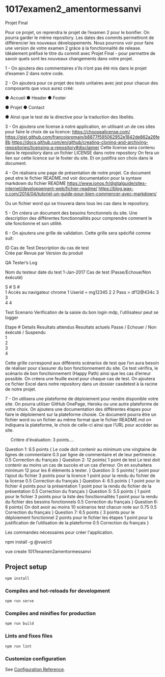 # 1017examen2_amentormessanvi

Projet Final

Pour ce projet, on reprendra le projet de l’examen 2 pour le bonifier.
On pourra garder le même repository.
Les dates des commits permettront de différencier les nouveaux développements.
Nous pourrons voir pour faire une version de votre examen 2 grâce à la fonctionnalité de release.
Idéalement préfixé le titre du commit avec Projet Final - pour permettre de savoir quels sont les nouveaux changements dans votre projet.

1 - On ajoutera des commentaires s’ils n’ont pas été mis dans le projet d’examen 2 dans notre code. 

2 - On ajoutera pour ce projet des tests unitaires avec jest pour chacun des composants que vous aurez créé:

●	Accueil
●	Header
●	Footer

●	Projet
●	Contact

●	Ainsi que le test de la directive pour la traduction des libellés.

3 - On ajoutera une license à notre application, en utilisant un de ces sites pour faire le choix de sa licence:
https://choosealicense.com/
https://gist.github.com/francoisromain/b8877f595062952e1842de862a26fe8b
https://docs.github.com/en/github/creating-cloning-and-archiving-repositories/licensing-a-repository#disclaimer
Cette license sera contenu dans le repository dans un fichier LICENSE dans notre repository
On fera un lien sur cette licence sur le footer du site. Et on justifira son choix dans le document.


4 - On réalisera une page de présentation de notre projet. Ce document peut etre le fichier README.md voir documentation pour la syntaxe markdown du fichier README
https://www.ionos.fr/digitalguide/sites-internet/developpement-web/fichier-readme/
https://blog.wax-o.com/2014/04/tutoriel-un-guide-pour-bien-commencer-avec-markdown/

Ou un fichier word qui se trouvera dans tous les cas dans le repository.



5 - On créera un document des besoins fonctionnels du site. Une description des différentes fonctionnalités pour comprendre comment le site fonctionne et son utilité.




6 - On ajoutera une grille de validation. Cette grille sera spécifié comme suit:


ID Cas de Test		Description du cas de test	
Crée par		Revue par		Version du produit	
										
QA Tester’s Log									
										
Nom du testeur		date du test	1-Jan-2017	Cas de test (Passe/Echoue/Non éxécuté)	
										
S #			S #		
1	Accès au navigateur chrome		1	Userid = mg12345
2			2	Pass = df12@434c
3			3	
4			4	
										
Test Scenario	Verification de la saisie du bon login mdp, l'utilisateur peut se logger									
										
Etape #	Details		Resultats attendus		Resultats actuels			Passe / Echouer / Non éxécuté / Suspendu		
1				
2				
3				
4				

Cette grille correspond aux différents scénarios de test que l’on aura besoin de réaliser pour s’assurer du bon fonctionnement du site. Ce test vérifira, le scénario de bon fonctionnement (Happy Path) ainsi que les cas d’erreur possible. On créera une feuille excel pour chaque cas de test. On ajoutera ce fichier Excel dans notre repository dans un dossier casdetest à la racine de notre projet.


7 - On utilisera une plateforme de déploiement pour rendre disponible votre site. On pourra utiliser GitHub OnePage, Heroku ou une autre plateforme de votre choix.
On ajoutera une documentation des différentes étapes pour faire le déploiement sur la plateforme choisie. Ce document pourra être un fichier word ou un fichier au même format que le fichier README.md on indiquera la plateforme, le choix de celle-ci ainsi que l’URL pour accéder au site.

 
Critère d'évaluation:
3 points....

Question 1:
6.5 points {
	Le code doit contenir au minimum une vingtaine de lignes de commentaire 0.3 par ligne de commentaire et de leur pertinence.
	0.5 Correction du français
}
Question 2:
12 points{
	1 point de test
Le test doit contenir au moins un cas de succès et un cas d’erreur.
On en souhaitera minimum 12 pour les 6 éléments à tester.
}
Question 3:
5 points{
	1 point pour l’ajout du fichier
	3 points pour la licence
1 point pour la rendu du fichier de la license
0.5 Correction du français
}
Question 4:
6.5 points {
	1 point pour le fichier
	4 points pour la présentation
1 point pour la rendu du fichier de la présentation
	0.5 Correction du français
}
Question 5:
5.5 points {
	1 point pour le fichier
	3 points pour la liste des fonctionnalités
	1 point pour la rendu du fichier des besoins fonctionnels
	0.5 Correction du français
}
Question 6:
8 points{
	On doit avoir au moins 10 scénarios test chacun note sur 0.75
	0.5 Correction du français
}
Question 7:
6.5 points {
	3 points pour le déploiement fonctionnel
2 points pour le fichier les étapes
1 point pour la justification de l’utilisation de la plateforme
	0.5 Correction du français
}


Les commandes nécessaires pour créer l'application.

npm install -g @vue/cli

vue create 1017examen2amentormessanvi

## Project setup
```
npm install
```

### Compiles and hot-reloads for development
```
npm run serve
```

### Compiles and minifies for production
```
npm run build
```

### Lints and fixes files
```
npm run lint
```

### Customize configuration
See [Configuration Reference](https://cli.vuejs.org/config/).
